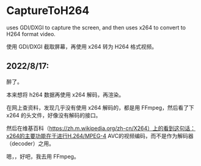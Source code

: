 # CaptureToH264

uses GDI/DXGI to capture the screen, and then uses x264 to convert to H264 format video.

使用 GDI/DXGI 截取屏幕，再使用 x264 转为 H264 格式视频。

## 2022/8/17:

醉了。

本来想将 h264 数据再使用 x264 解码，再渲染。

在网上查资料，发现几乎没有使用 x264 解码的，都是用 FFmpeg，然后看了下 x264 的头文件，好像没有解码的接口。

然后在维基百科（https://zh.m.wikipedia.org/zh-cn/X264）上的看到这句话：x264的主要功能在于进行H.264/MPEG-4 AVC的视频编码，而不是作为解码器（decoder）之用。

嗯，，好吧，我去用 FFmpeg。




